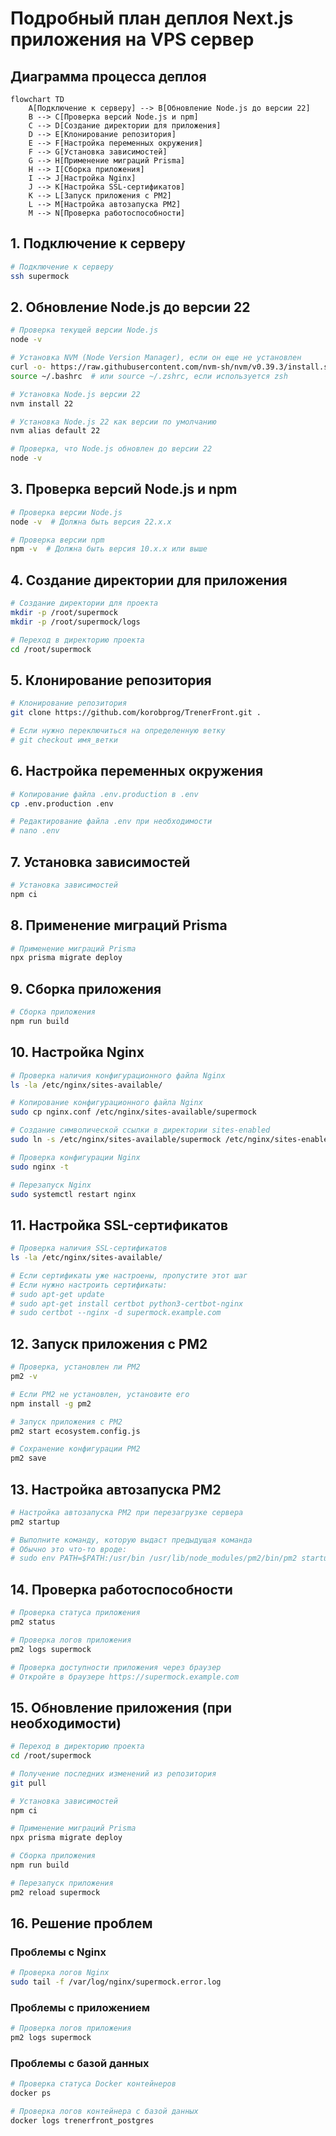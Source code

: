 # Подробный план деплоя Next.js приложения на VPS сервер

## Диаграмма процесса деплоя

```mermaid
flowchart TD
    A[Подключение к серверу] --> B[Обновление Node.js до версии 22]
    B --> C[Проверка версий Node.js и npm]
    C --> D[Создание директории для приложения]
    D --> E[Клонирование репозитория]
    E --> F[Настройка переменных окружения]
    F --> G[Установка зависимостей]
    G --> H[Применение миграций Prisma]
    H --> I[Сборка приложения]
    I --> J[Настройка Nginx]
    J --> K[Настройка SSL-сертификатов]
    K --> L[Запуск приложения с PM2]
    L --> M[Настройка автозапуска PM2]
    M --> N[Проверка работоспособности]
```

## 1. Подключение к серверу

```bash
# Подключение к серверу
ssh supermock
```

## 2. Обновление Node.js до версии 22

```bash
# Проверка текущей версии Node.js
node -v

# Установка NVM (Node Version Manager), если он еще не установлен
curl -o- https://raw.githubusercontent.com/nvm-sh/nvm/v0.39.3/install.sh | bash
source ~/.bashrc  # или source ~/.zshrc, если используется zsh

# Установка Node.js версии 22
nvm install 22

# Установка Node.js 22 как версии по умолчанию
nvm alias default 22

# Проверка, что Node.js обновлен до версии 22
node -v
```

## 3. Проверка версий Node.js и npm

```bash
# Проверка версии Node.js
node -v  # Должна быть версия 22.x.x

# Проверка версии npm
npm -v  # Должна быть версия 10.x.x или выше
```

## 4. Создание директории для приложения

```bash
# Создание директории для проекта
mkdir -p /root/supermock
mkdir -p /root/supermock/logs

# Переход в директорию проекта
cd /root/supermock
```

## 5. Клонирование репозитория

```bash
# Клонирование репозитория
git clone https://github.com/korobprog/TrenerFront.git .

# Если нужно переключиться на определенную ветку
# git checkout имя_ветки
```

## 6. Настройка переменных окружения

```bash
# Копирование файла .env.production в .env
cp .env.production .env

# Редактирование файла .env при необходимости
# nano .env
```

## 7. Установка зависимостей

```bash
# Установка зависимостей
npm ci
```

## 8. Применение миграций Prisma

```bash
# Применение миграций Prisma
npx prisma migrate deploy
```

## 9. Сборка приложения

```bash
# Сборка приложения
npm run build
```

## 10. Настройка Nginx

```bash
# Проверка наличия конфигурационного файла Nginx
ls -la /etc/nginx/sites-available/

# Копирование конфигурационного файла Nginx
sudo cp nginx.conf /etc/nginx/sites-available/supermock

# Создание символической ссылки в директории sites-enabled
sudo ln -s /etc/nginx/sites-available/supermock /etc/nginx/sites-enabled/

# Проверка конфигурации Nginx
sudo nginx -t

# Перезапуск Nginx
sudo systemctl restart nginx
```

## 11. Настройка SSL-сертификатов

```bash
# Проверка наличия SSL-сертификатов
ls -la /etc/nginx/sites-available/

# Если сертификаты уже настроены, пропустите этот шаг
# Если нужно настроить сертификаты:
# sudo apt-get update
# sudo apt-get install certbot python3-certbot-nginx
# sudo certbot --nginx -d supermock.example.com
```

## 12. Запуск приложения с PM2

```bash
# Проверка, установлен ли PM2
pm2 -v

# Если PM2 не установлен, установите его
npm install -g pm2

# Запуск приложения с PM2
pm2 start ecosystem.config.js

# Сохранение конфигурации PM2
pm2 save
```

## 13. Настройка автозапуска PM2

```bash
# Настройка автозапуска PM2 при перезагрузке сервера
pm2 startup

# Выполните команду, которую выдаст предыдущая команда
# Обычно это что-то вроде:
# sudo env PATH=$PATH:/usr/bin /usr/lib/node_modules/pm2/bin/pm2 startup systemd -u root --hp /root
```

## 14. Проверка работоспособности

```bash
# Проверка статуса приложения
pm2 status

# Проверка логов приложения
pm2 logs supermock

# Проверка доступности приложения через браузер
# Откройте в браузере https://supermock.example.com
```

## 15. Обновление приложения (при необходимости)

```bash
# Переход в директорию проекта
cd /root/supermock

# Получение последних изменений из репозитория
git pull

# Установка зависимостей
npm ci

# Применение миграций Prisma
npx prisma migrate deploy

# Сборка приложения
npm run build

# Перезапуск приложения
pm2 reload supermock
```

## 16. Решение проблем

### Проблемы с Nginx

```bash
# Проверка логов Nginx
sudo tail -f /var/log/nginx/supermock.error.log
```

### Проблемы с приложением

```bash
# Проверка логов приложения
pm2 logs supermock
```

### Проблемы с базой данных

```bash
# Проверка статуса Docker контейнеров
docker ps

# Проверка логов контейнера с базой данных
docker logs trenerfront_postgres
```
